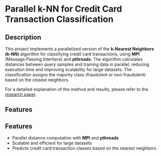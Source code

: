 # Parallel k-NN for Credit Card Transaction Classification

## Description
This project implements a parallelized version of the **k-Nearest Neighbors (k-NN)** algorithm for classifying credit card transactions, using **MPI** (Message Passing Interface) and **pthreads**. The algorithm calculates distances between query samples and training data in parallel, reducing execution time and improving scalability for large datasets. The classification assigns the majority class (fraudulent or non-fraudulent) based on the closest neighbors.

For a detailed explanation of the method and results, please refer to the [research paper](./Optimzed%20parallel%20KNN%20algorithm%20using%20MPI%20and%20multithreading.docx).

## Features

## Features
- Parallel distance computation with **MPI** and **pthreads**
- Scalable and efficient for large datasets
- Predicts credit card transaction classes based on the nearest neighbors
